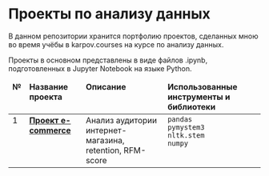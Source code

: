 # Проекты по анализу данных
В данном репозитории хранится портфолию проектов, сделанных мною во время учёбы в karpov.courses на курсе по анализу данных.

Проекты в основном представлены в виде файлов .ipynb, подготовленных в Jupyter Notebook на языке Python.

<table>
 <thead valign="top">
    <tr>
       <td><b>№</b></td>
       <td><b>Название проекта</b></td>
       <td><b>Описание</b></td> 
       <td><b>Использованные инструменты и библиотеки</b></td> 
   </tr> 
</thead>
<tbody  valign="top">
    <tr>
       <td>1</td>
       <td>
          <b>
             <a href="https://github.com/galaleksey/portfolio/tree/main/01_preprocessing_credit-scoring">
             Проект e-commerce </a>
          </b>
     </td>
     <td>
        Анализ аудитории интернет-магазина, retention, RFM-score
    </td>
    <td>
        <code>pandas</code><br/>
        <code>pymystem3</code><br/>
        <code>nltk.stem</code><br/>
        <code>numpy</code>
    </td>
</td>
</tr>
</tbody>
</table>